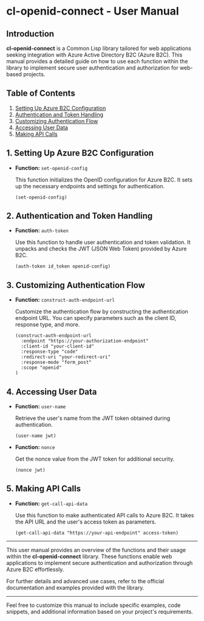 
# cl-openid-connect - User Manual

## Introduction

**cl-openid-connect** is a Common Lisp library tailored for web applications seeking integration with Azure Active Directory B2C (Azure B2C). This manual provides a detailed guide on how to use each function within the library to implement secure user authentication and authorization for web-based projects.

## Table of Contents

1. [Setting Up Azure B2C Configuration](#setting-up-azure-b2c-configuration)
2. [Authentication and Token Handling](#authentication-and-token-handling)
3. [Customizing Authentication Flow](#customizing-authentication-flow)
4. [Accessing User Data](#accessing-user-data)
5. [Making API Calls](#making-api-calls)

## 1. Setting Up Azure B2C Configuration

- **Function:** `set-openid-config`

  This function initializes the OpenID configuration for Azure B2C. It sets up the necessary endpoints and settings for authentication.

  ```common-lisp
  (set-openid-config)
  ```

## 2. Authentication and Token Handling

- **Function:** `auth-token`

  Use this function to handle user authentication and token validation. It unpacks and checks the JWT (JSON Web Token) provided by Azure B2C.

  ```common-lisp
  (auth-token id_token openid-config)
  ```

## 3. Customizing Authentication Flow

- **Function:** `construct-auth-endpoint-url`

  Customize the authentication flow by constructing the authentication endpoint URL. You can specify parameters such as the client ID, response type, and more.

  ```common-lisp
  (construct-auth-endpoint-url
    :endpoint "https://your-authorization-endpoint"
    :client-id "your-client-id"
    :response-type "code"
    :redirect-uri "your-redirect-uri"
    :response-mode "form_post"
    :scope "openid"
  )
  ```

## 4. Accessing User Data

- **Function:** `user-name`

  Retrieve the user's name from the JWT token obtained during authentication.

  ```common-lisp
  (user-name jwt)
  ```

- **Function:** `nonce`

  Get the nonce value from the JWT token for additional security.

  ```common-lisp
  (nonce jwt)
  ```

## 5. Making API Calls

- **Function:** `get-call-api-data`

  Use this function to make authenticated API calls to Azure B2C. It takes the API URL and the user's access token as parameters.

  ```common-lisp
  (get-call-api-data "https://your-api-endpoint" access-token)
  ```

---

This user manual provides an overview of the functions and their usage within the **cl-openid-connect** library. These functions enable web applications to implement secure authentication and authorization through Azure B2C effortlessly.

For further details and advanced use cases, refer to the official documentation and examples provided with the library.

---

Feel free to customize this manual to include specific examples, code snippets, and additional information based on your project's requirements.
